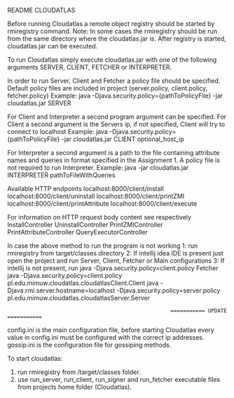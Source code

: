 README CLOUDATLAS

Before running Cloudatlas a remote object registry should be started by rmiregistry command.
Note: In some cases the rmiregistry should be run from the same directory where the cloudatlas.jar is.
After registry is started, cloudatlas.jar can be executed.

To run Cloudatlas simply execute cloudatlas.jar with one of the following arguments SERVER, CLIENT, FETCHER or INTERPRETER.

In order to run Server, Client and Fetcher a policy file should be specified. Default policy files are included in project (server.policy, client.policy, fetcher.policy)
Example: java -Djava.security.policy={pathToPolicyFile} -jar cloudatlas.jar SERVER

For Client and Interpreter a second program argument can be specified.
For Client a second argument is the Servers ip, if not specified, Client will try to connect to localhost
Example: java -Djava.security.policy={pathToPolicyFile} -jar cloudatlas.jar CLIENT optional_host_ip

For Interpreter a second argument is a path to the file containing attribute names and queries in format specified in the Assignment 1.
A policy file is not required to run Interpreter.
Example: java -jar cloudatlas.jar INTERPRETER pathToFileWithQueries

Available HTTP endpoints
  localhost:8000/client/install
  localhost:8000/client/uninstall
  localhost:8000/client/printZMI
  localhost:8000/client/printAttribute
  localhost:8000/client/execute

For information on HTTP request body content see respectively
  InstallController
  UninstallController
  PrintZMIController
  PrintAttributeController
  QueryExecutorController

In case the above method to run the program is not working
1: run rmiregistry from target/classes directory
2: If intellij idea IDE is present just open the project and run Server, Client, Fetcher or Main configurations
3: If intellij is not present, run java -Djava.security.policy=client.policy Fetcher
                                   java -Djava.security.policy=client.policy pl.edu.mimuw.cloudatlas.cloudatlasClient.Client
                                   java -Djava.rmi.server.hostname=localhost -Djava.security.policy=server.policy pl.edu.mimuw.cloudatlas.cloudatlasServer.Server

                                                        =========== UPDATE ===========

config.ini is the main configuration file, before starting Cloudatlas every value in config.ini must be configured with the correct ip addresses.
gossip.ini is the configuration file for gossiping methods.

To start cloudatlas:
1) run rmiregistry from /target/classes folder.
2) use run_server, run_client, run_signer and run_fetcher executable files from projects home folder (Cloudatlas).